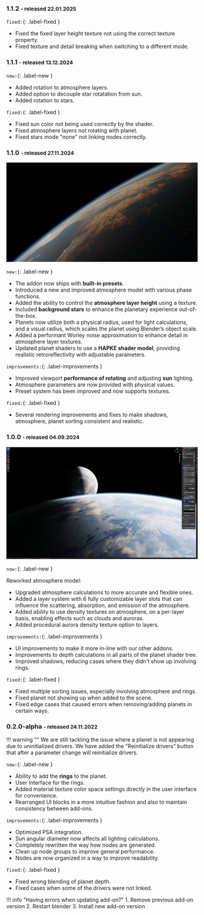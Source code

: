 ### 1.1.2 <small>- released 22.01.2025</small>

`fixed:`{: .label-fixed }

- Fixed the fixed layer height texture not using the correct texture property.
- Fixed texture and detail breaking when switching to a different mode.

### 1.1.1 <small>- released 13.12.2024</small>

`new:`{: .label-new }

- Added rotation to atmosphere layers.
- Added option to decouple star rotatation from sun.
- Added rotation to stars.

`fixed:`{: .label-fixed }

- Fixed sun color not being used correctly by the shader.
- Fixed atmosphere layers not rotating with planet.
- Fixed stars mode "none" not linking nodes correctly.


### 1.1.0 <small>- released 27.11.2024</small>

[![Release 1.1.0 banner](img/releases/pco1.1.0.jpg)](img/releases/pco1.1.0.jpg)

`new:`{: .label-new }

- The addon now ships with **built-in presets**.
- Introduced a new and improved atmosphere model with various phase functions.
- Added the ability to control the **atmosphere layer height** using a texture.
- Included **background stars** to enhance the planetary experience out-of-the-box.
- Planets now utilize both a physical radius, used for light calculations, and a visual radius, which scales the planet using Blender’s object scale.
- Added a performant Worley noise approximation to enhance detail in atmosphere layer textures.
- Updated planet shaders to use a **HAPKE shader model**, providing realistic retroreflectivity with adjustable parameters.

`improvements:`{: .label-improvements }

- Improved viewport **performance of rotating** and adjusting **sun** lighting.
- Atmosphere parameters are now provided with physical values.
- Preset system has been improved and now supports textures.

`fixed:`{: .label-fixed }

- Several rendering improvements and fixes to make shadows, atmosphere, planet sorting consistent and realistic.


### 1.0.0 <small>- released 04.09.2024</small>

[![Release 1.0.0 banner](img/releases/pco1.0.0.jpg)](img/releases/pco1.0.0.jpg)

`new:`{: .label-new }

Reworked atmosphere model:

- Upgraded atmosphere calculations to more accurate and flexible ones.
- Added a layer system with 6 fully customizable layer slots that can influence the scattering, absorption, and emission of the atmosphere.
- Added ability to use density textures on atmosphere, on a per-layer basis, enabling effects such as clouds and auroras.
- Added procedural aurora density texture option to layers.

`improvements:`{: .label-improvements }


- UI improvements to make it more in-line with our other addons.
- Improvements to depth calculations in all parts of the planet shader tree.
- Improved shadows, reducing cases where they didn't show up involving rings.

`fixed:`{: .label-fixed }

- Fixed multiple sorting issues, especially involving atmosphere and rings.
- Fixed planet not showing up when added to the scene.
- Fixed edge cases that caused errors when removing/adding planets in certain ways.


### 0.2.0-alpha <small>- released 24.11.2022</small>

<!-- [![Release 1.1.0 banner](img/releases/pco1.6.0.jpg)](img/releases/pcoa0.1.0.jpg) -->

!!! warning ""
    We are still tackling the issue where a planet is not appearing due to uninitialized drivers. We have added the "Reinitialize drivers" button that after a parameter change will reinitialize drivers.

`new:`{: .label-new }

- Ability to add the **rings** to the planet.
- User Interface for the rings.
- Added material texture color space settings directly in the user interface for convenience.
- Rearranged UI blocks in a more intuitive fashion and also to maintain consistency between add-ons.


`improvements:`{: .label-improvements }

- Optimized PSA integration.
- Sun angular diameter now affects all lighting calculations. 
- Completely rewritten the way how nodes are generated.
- Clean up node groups to improve general performance.
- Nodes are now organized in a way to improve readability.

`fixed:`{: .label-fixed }

- Fixed wrong blending of planet depth.
- Fixed cases when some of the drivers were not linked.

!!! info "Having errors when updating add-on?"
    1. Remove previous add-on version
    2. Restart blender
    3. Install new add-on version

